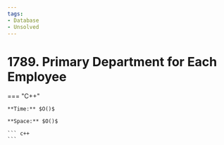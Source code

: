 ```yaml
---
tags:
- Database
- Unsolved
---
```



# 1789. Primary Department for Each Employee

=== "C++"

    **Time:** $O()$

    **Space:** $O()$

    ``` c++
    ```